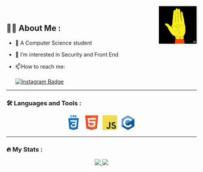 
<div align=center>
<img src="https://raw.githubusercontent.com/KatlenVanessa/KatlenVanessa/master/200w.gif" align="right" width="100" > 
</div>


<div id="badges" align="center">
    <img src="https://komarev.com/ghpvc/?username=KatlenVanessa&style=flat-square&color=green" alt=""/>
</div>

## :woman_technologist: About Me :

- :book: A Computer Science student
  
- :telescope: I’m interested in Security and Front End

- :mailbox:How to reach me: <br><br>
  <a href="https://www.instagram.com/ktlnvanessa/"> <img src="https://img.shields.io/badge/Instagram-dark?style=for-the-badge&logo=instagram&logoColor=white" alt="Instagram Badge"/></a>

---

### :hammer_and_wrench: Languages and Tools :
  
<div align="center">
    
  <img src="https://github.com/devicons/devicon/blob/master/icons/css3/css3-plain-wordmark.svg"  title="CSS3" alt="CSS" width="40" height="40"/>&nbsp;
  <img src="https://github.com/devicons/devicon/blob/master/icons/html5/html5-original.svg" title="HTML5" alt="HTML" width="40" height="40"/>&nbsp;
  <img src="https://github.com/devicons/devicon/blob/master/icons/javascript/javascript-original.svg" title="JavaScript" alt="JavaScript" width="40" height="40"/>&nbsp;
  <img src="https://github.com/devicons/devicon/blob/master/icons/c/c-original.svg" title="C" alt="c" width="40" height="40"/>&nbsp;
</div>
  
---
### :fire: My Stats :
<div align="center">
<a href="https://github.com/KatlenVanessa">
<img src="https://github-readme-stats.vercel.app/api/top-langs/?username=KatlenVanessa&layout=compact&theme=midnight-purple" width="500"/>
<img src="http://github-readme-streak-stats.herokuapp.com?user=KatlenVanessa&theme=hacker&date_format=%5BY.%5Dn.j" width="450" />
</div>
